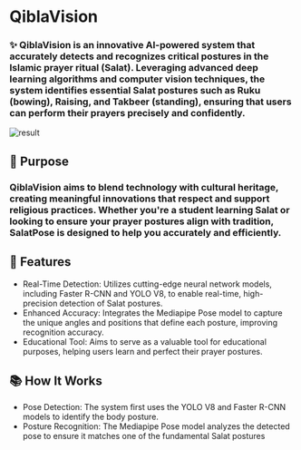 # QiblaVision

### ✨ QiblaVision is an innovative AI-powered system that accurately detects and recognizes critical postures in the Islamic prayer ritual (Salat). Leveraging advanced deep learning algorithms and computer vision techniques, the system identifies essential Salat postures such as Ruku (bowing), Raising, and Takbeer (standing), ensuring that users can perform their prayers precisely and confidently.

![result](https://github.com/user-attachments/assets/6f65633b-49d9-4b74-99e8-25e5eb6544a5)

## 🎯 Purpose

### QiblaVision aims to blend technology with cultural heritage, creating meaningful innovations that respect and support religious practices. Whether you're a student learning Salat or looking to ensure your prayer postures align with tradition, SalatPose is designed to help you accurately and efficiently.

## 🚀 Features

- Real-Time Detection: Utilizes cutting-edge neural network models, including Faster R-CNN and YOLO V8, to enable real-time, high-precision detection of Salat postures.
- Enhanced Accuracy: Integrates the Mediapipe Pose model to capture the unique angles and positions that define each posture, improving recognition accuracy.
- Educational Tool: Aims to serve as a valuable tool for educational purposes, helping users learn and perfect their prayer postures.

## 📚 How It Works

- Pose Detection: The system first uses the YOLO V8 and Faster R-CNN models to identify the body posture.
- Posture Recognition: The Mediapipe Pose model analyzes the detected pose to ensure it matches one of the fundamental Salat postures
